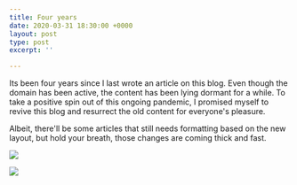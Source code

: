 ```yaml
---
title: Four years
date: 2020-03-31 18:30:00 +0000
layout: post
type: post
excerpt: ''

---
```

Its been four years since I last wrote an article on this blog. Even though the domain has been active, the content has been lying dormant for a while. To take a positive spin out of this ongoing pandemic, I promised myself to revive this blog and resurrect the old content for everyone's pleasure.

Albeit, there'll be some articles that still needs formatting based on the new layout, but hold your breath, those changes are coming thick and fast.

![](https://res.cloudinary.com/dw9fem4ki/image/upload/c_scale,q_100,w_1436/v1585653017/smartmockups_k8frujno_jdep2z.jpg)

<!-- more -->

![](https://res.cloudinary.com/dw9fem4ki/image/upload/c_scale,q_100,w_1878/v1585653017/smartmockups_k8frtvx0_u8ujyg.jpg)